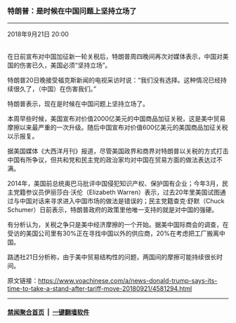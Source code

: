 ### 特朗普：是时候在中国问题上坚持立场了
------------------------

<div class="published">
 <span class="date" title="中国时间">
  <time datetime="2018-09-21T20:00:08+08:00">
   2018年9月21日 20:00
  </time>
 </span>
</div>
<br/>
<div class="wsw">
 <p>
  在日前宣布对中国加征新一轮关税后，特朗普周四晚间再次对媒体表示，中国对美国的伤害已久，美国必须“坚持立场”。
 </p>
 <p>
  特朗普20日晚接受福克斯新闻的电视采访时说：“我们没有选择。这种情况已经持续很久了，（中国）在伤害我们。”
 </p>
 <p>
  特朗普表示，现在是时候在中国问题上坚持立场了。
 </p>
 <p>
  本周早些时候，美国宣布对价值2000亿美元的中国商品加征关税，这是美中贸易摩擦以来最严重的一次升级。随后中国宣布对价值600亿美元的美国商品加征关税以示报复。
 </p>
 <p>
  据美国媒体《大西洋月刊》报道，尽管美国政界和商界对特朗普以关税的方式打击中国有所争议，但共和党和民主党的政治家均对中国在贸易方面的做法表达过不满。
 </p>
 <p>
  2014年，美国前总统奥巴马批评中国侵犯知识产权、保护国有企业；今年3月，民主党籍参议员伊丽莎白·沃伦（Elizabeth Warren）表示，过去20年里美国试图通过与中国对话来寻求进入中国市场的做法是错误的；民主党籍查克·舒默（Chuck Schumer）日前表示，特朗普政府的政策里他唯一支持的就是对中国的强硬。
 </p>
 <p>
  有分析认为，关税之争只是美中经济摩擦的一个开始。据美中国际商会的调查，在受访的美国公司里有30%正在寻找中国以外的供应商，20%在考虑把工厂搬离中国。
 </p>
 <p>
  路透社21日分析称，由于美中贸易结构性的问题，两国间的摩擦可能持续很长时间。
 </p>
</div>

原文链接：https://www.voachinese.com/a/news-donald-trump-says-its-time-to-take-a-stand-after-tariff-move-20180921/4581294.html


------------------------
#### [禁闻聚合首页](https://github.com/gfw-breaker/banned-news/blob/master/README.md) &nbsp;|&nbsp;  [一键翻墙软件](https://github.com/gfw-breaker/nogfw/blob/master/README.md)